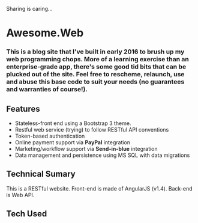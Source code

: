 Sharing is caring...

# Awesome.Web
### This is a blog site that I've built in early 2016 to brush up my web programming chops. More of a learning exercise than an enterprise-grade app, there's some good tid bits that can be plucked out of the site. Feel free to rescheme, relaunch, use and abuse this base code to suit your needs (no guarantees and warranties of course!). 

## Features
* Stateless-front end using a Bootstrap 3 theme.
* Restful web service (trying) to follow RESTful API conventions
* Token-based authentication
* Online payment support via **PayPal** integration
* Marketing/workflow support via **Send-in-blue** integration
* Data management and persistence using MS SQL with data migrations


## Technical Sumary
This is a RESTful website. Front-end is made of AngularJS (v1.4). Back-end is Web API.

## Tech Used




